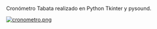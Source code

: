 Cronómetro Tabata realizado en Python Tkinter y pysound.



[![cronometro.png](https://i.postimg.cc/SspbvdQq/cronometro.png)](https://postimg.cc/rdgHdStY)
